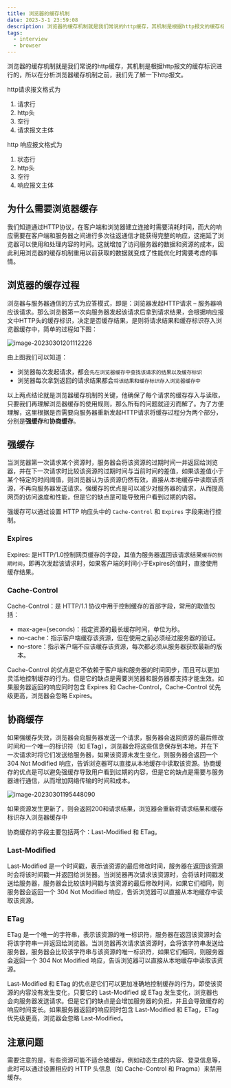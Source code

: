 ```yaml
---
title: 浏览器的缓存机制
date: 2023-3-1 23:59:08
description: 浏览器的缓存机制就是我们常说的http缓存，其机制是根据http报文的缓存标识进行的.
tags:
  - interview
  - browser
---
```




浏览器的缓存机制就是我们常说的http缓存，其机制是根据http报文的缓存标识进行的，所以在分析浏览器缓存机制之前，我们先了解一下http报文。

http请求报文格式为

1. 请求行
2. http头
3. 空行
4. 请求报文主体

http 响应报文格式为

1. 状态行
2. http头
3. 空行
4. 响应报文主体



## 为什么需要浏览器缓存

我们知道通过HTTP协议，在客户端和浏览器建立连接时需要消耗时间，而大的响应需要在客户端和服务器之间进行多次往返通信才能获得完整的响应，这拖延了浏览器可以使用和处理内容的时间。这就增加了访问服务器的数据和资源的成本，因此利用浏览器的缓存机制重用以前获取的数据就变成了性能优化时需要考虑的事情。



## 浏览器的缓存过程

浏览器与服务器通信的方式为应答模式，即是：浏览器发起HTTP请求 – 服务器响应该请求。那么浏览器第一次向服务器发起该请求后拿到请求结果，会根据响应报文中HTTP头的缓存标识，决定是否缓存结果，是则将请求结果和缓存标识存入浏览器缓存中，简单的过程如下图：

![image-20230301201112226](https://thumbsnap.com/i/EqtU5DbP.png)

由上图我们可以知道：

- 浏览器每次发起请求，都会`先在浏览器缓存中查找该请求的结果以及缓存标识`
- 浏览器每次拿到返回的请求结果都会`将该结果和缓存标识存入浏览器缓存中`

以上两点结论就是浏览器缓存机制的关键，他确保了每个请求的缓存存入与读取，只要我们再理解浏览器缓存的使用规则，那么所有的问题就迎刃而解了。为了方便理解，这里根据是否需要向服务器重新发起HTTP请求将缓存过程分为两个部分，分别是**强缓存**和**协商缓存**。



## 强缓存

当浏览器第一次请求某个资源时，服务器会将该资源的过期时间一并返回给浏览器，并在下一次请求时比较该资源的过期时间与当前时间的差值，如果该差值小于某个特定的时间阈值，则浏览器认为该资源仍然有效，直接从本地缓存中读取该资源，不再向服务器发送请求。强缓存的优点是可以减少对服务器的请求，从而提高网页的访问速度和性能，但是它的缺点是可能导致用户看到过期的内容。

强缓存可以通过设置 HTTP 响应头中的 `Cache-Control` 和 `Expires` 字段来进行控制。



### Expires

Expires: 是HTTP/1.0控制网页缓存的字段，其值为服务器返回该请求结果`缓存的到期时间`，即再次发起该请求时，如果客户端的时间小于Expires的值时，直接使用缓存结果。



### Cache-Control

Cache-Control：是 HTTP/1.1 协议中用于控制缓存的首部字段，常用的取值包括：

- max-age=(seconds)：指定资源的最长缓存时间，单位为秒。
- no-cache：指示客户端缓存该资源，但在使用之前必须经过服务器的验证。
- no-store：指示客户端不应该缓存该资源，每次都必须从服务器获取最新的版本。

Cache-Control 的优点是它不依赖于客户端和服务器的时间同步，而且可以更加灵活地控制缓存的行为。但是它的缺点是需要浏览器和服务器都支持才能生效。如果服务器返回的响应同时包含 Expires 和 Cache-Control，Cache-Control 优先级更高，浏览器会忽略 Expires。



## 协商缓存

如果强缓存失效，浏览器会向服务器发送一个请求，服务器会返回资源的最后修改时间和一个唯一的标识符（如 ETag），浏览器会将这些信息保存到本地，并在下一次请求时将它们发送给服务器，如果该资源未发生变化，则服务器会返回一个 304 Not Modified 响应，告诉浏览器可以直接从本地缓存中读取该资源。协商缓存的优点是可以避免强缓存导致用户看到过期的内容，但是它的缺点是需要与服务器进行通信，从而增加网络传输的时间和成本。

![image-20230301195448090](https://thumbsnap.com/i/DZvA8sY4.png)

如果资源发生更新了，则会返回200和请求结果，浏览器会重新将请求结果和缓存标识存入浏览器缓存中



协商缓存的字段主要包括两个：Last-Modified 和 ETag。

### Last-Modified

Last-Modified 是一个时间戳，表示该资源的最后修改时间，服务器在返回该资源时会将该时间戳一并返回给浏览器。当浏览器再次请求该资源时，会将该时间戳发送给服务器，服务器会比较该时间戳与该资源的最后修改时间，如果它们相同，则服务器会返回一个 304 Not Modified 响应，告诉浏览器可以直接从本地缓存中读取该资源。

### ETag 

ETag 是一个唯一的字符串，表示该资源的唯一标识符，服务器在返回该资源时会将该字符串一并返回给浏览器。当浏览器再次请求该资源时，会将该字符串发送给服务器，服务器会比较该字符串与该资源的唯一标识符，如果它们相同，则服务器会返回一个 304 Not Modified 响应，告诉浏览器可以直接从本地缓存中读取该资源。

Last-Modified 和 ETag 的优点是它们可以更加准确地控制缓存的行为，即使该资源的内容没有发生变化，只要它的 Last-Modified 或 ETag 发生变化，浏览器也会向服务器发送请求。但是它们的缺点是会增加服务器的负担，并且会导致缓存的响应时间变长。如果服务器返回的响应同时包含 Last-Modified 和 ETag，ETag 优先级更高，浏览器会忽略 Last-Modified。



## 注意问题

需要注意的是，有些资源可能不适合被缓存，例如动态生成的内容、登录信息等，此时可以通过设置相应的 HTTP 头信息（如 Cache-Control 和 Pragma）来禁用缓存。

